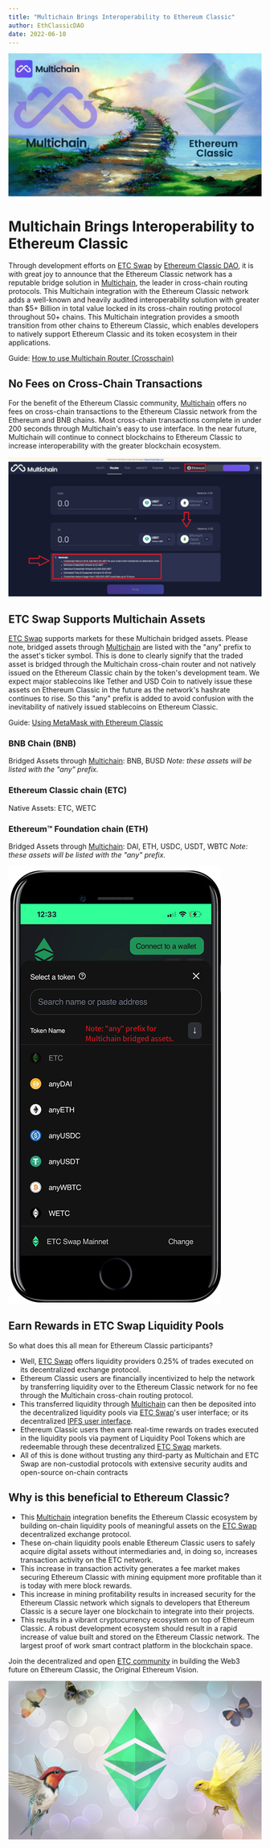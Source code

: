 ```yaml
---
title: "Multichain Brings Interoperability to Ethereum Classic"
author: EthClassicDAO
date: 2022-06-10
---
```


![Ethereum Classic added to Multichain Cross-Chain Router Protocol](./multichain-integration-ethereum-classic.png)

# Multichain Brings Interoperability to Ethereum Classic

Through development efforts on [ETC Swap](https://etcswap.org) by [Ethereum Classic DAO](https://ethereumclassicdao.org), it is with great joy to announce that the Ethereum Classic network has a reputable bridge solution in [Multichain](https://multichain.org), the leader in cross-chain routing protocols. This Multichain integration with the Ethereum Classic network adds a well-known and heavily audited interoperability solution with greater than $5+ Billion in total value locked in its cross-chain routing protocol throughout 50+ chains. This Multichain integration provides a smooth transition from other chains to Ethereum Classic, which enables developers to natively support Ethereum Classic and its token ecosystem in their applications.

Guide: [How to use Multichain Router (Crosschain)](https://youtu.be/G8vN2c2Mhc4)
 
 ## No Fees on Cross-Chain Transactions
 
For the benefit of the Ethereum Classic community, [Multichain](https://multichain.org) offers no fees on cross-chain transactions to the Ethereum Classic network from the Ethereum and BNB chains. Most cross-chain transactions complete in under 200 seconds through Multichain's easy to use interface. In the near future, Multichain will continue to connect blockchains to Ethereum Classic to increase interoperability with the greater blockchain ecosystem.

 ![No Fee transactions on Multichain Cross-Chain Router Protocol](./mutlichain-no-fees.png)
 
 ## ETC Swap Supports Multichain Assets
 
 [ETC Swap](https://swap.ethereumclassic.com) supports markets for these Multichain bridged assets. Please note, bridged assets through [Multichain](https://bridge.multichain.org/#/router) are listed with the "any" prefix to the asset's ticker symbol. This is done to clearly signify that the traded asset is bridged through the Multichain cross-chain router and not natively issued on the Ethereum Classic chain by the token's development team. We expect major stablecoins like Tether and USD Coin to natively issue these assets on Ethereum Classic in the future as the network's hashrate continues to rise. So this "any" prefix is added to avoid confusion with the inevitability of natively issued stablecoins on Ethereum Classic.
 
 Guide: [Using MetaMask with Ethereum Classic](https://ethereumclassic.org/guides/metamask)
 
 ### BNB Chain (BNB)
 
 Bridged Assets through [Multichain](https://bridge.multichain.org/#/router): BNB, BUSD
 *Note: these assets will be listed with the "any" prefix.*
 
 ### Ethereum Classic chain (ETC)
 
 Native Assets: ETC, WETC
 
 ### Ethereum™ Foundation chain (ETH)
 
 Bridged Assets through [Multichain](https://bridge.multichain.org/#/router): DAI, ETH, USDC, USDT, WBTC
 *Note: these assets will be listed with the "any" prefix.*

![ETC Swap Assets](./etc-swap-assets.png)

## Earn Rewards in ETC Swap Liquidity Pools

So what does this all mean for Ethereum Classic participants?

* Well, [ETC Swap](https://etcswap.org) offers liquidity providers 0.25% of trades executed on its decentralized exchange protocol.
* Ethereum Classic users are financially incentivized to help the network by transferring liquidity over to the Ethereum Classic network for no fee through the Multichain cross-chain routing protocol.
* This transferred liquidity through [Multichain](https://bridge.multichain.org/#/router) can then be deposited into the decentralized liquidity pools via [ETC Swap](https://swap.ethereumclassic.com)'s user interface; or its decentralized [IPFS user interface](https://ipfs.io/ipfs/QmSCGpteEcfCDXcQunMyxbaAkBWB5edMFAWnzYXMCqaCKf).
* Ethereum Classic users then earn real-time rewards on trades executed in the liquidity pools via payment of Liquidity Pool Tokens which are redeemable through these decentralized [ETC Swap](https://swap.ethereumclassic.com) markets.
* All of this is done without trusting any third-party as Multichain and ETC Swap are non-custodial protocols with extensive security audits and open-source on-chain contracts

## Why is this beneficial to Ethereum Classic?

* This [Multichain](https://bridge.multichain.org/#/router) integration benefits the Ethereum Classic ecosystem by building on-chain liquidity pools of meaningful assets on the [ETC Swap](https://etcswap.org) decentralized exchange protocol.
* These on-chain liquidity pools enable Ethereum Classic users to safely acquire digital assets without intermediaries and, in doing so, increases transaction activity on the ETC network.
* This increase in transaction activity generates a fee market makes securing Ethereum Classic with mining equipment more profitable than it is today with mere block rewards.
* This increase in mining profitability results in increased security for the Ethereum Classic network which signals to developers that Ethereum Classic is a secure layer one blockchain to integrate into their projects.
* This results in a vibrant cryptocurrency ecosystem on top of Ethereum Classic. A robust development ecosystem should result in a rapid increase of value built and stored on the Ethereum Classic network. The largest proof of work smart contract platform in the blockchain space.

Join the decentralized and open [ETC community](https://ethereumclassic.org/discord) in building the Web3 future on Ethereum Classic, the Original Ethereum Vision.

![Multichain connects Ethereum Classic to the EVM ecosystem](./etc-buzz.png)
